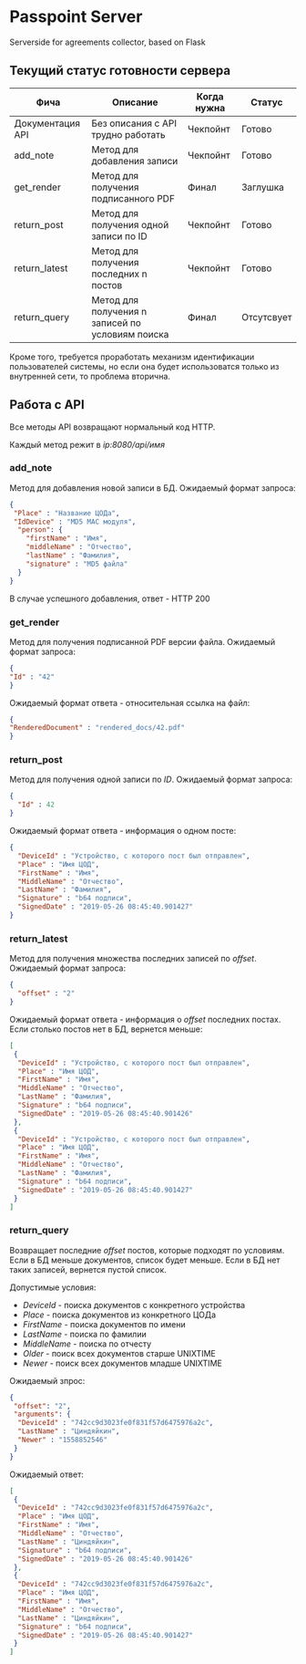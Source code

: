 # Passpoint Server
Serverside for agreements collector, based on Flask

## Текущий статус готовности сервера
 
| Фича | Описание | Когда нужна | Статус |
| --- | --- | --- | --- |
|Документация API | Без описания с API трудно работать | Чекпойнт | Готово
| add_note | Метод для добавления записи | Чекпойнт | Готово
| get_render | Метод для получения подписанного PDF | Финал | Заглушка
| return_post | Метод для получения одной записи по ID | Чекпойнт | Готово
| return_latest | Метод для получения последних n постов | Чекпойнт | Готово
| return_query| Метод для получения n записей по условиям поиска | Финал | Отсутсвует

Кроме того, требуется проработать механизм идентификации пользователей системы, но если она будет использоватся только из внутренней сети, то проблема вторична.


## Работа с API
Все методы API возвращают нормальный код HTTP.

Каждый метод режит в *ip:8080/api/имя*

### add_note
Метод для добавления новой записи в БД. Ожидаемый формат запроса:
```json
{
 "Place" : "Название ЦОДа",
 "IdDevice" : "MD5 MAC модуля",
  "person": {
    "firstName" : "Имя",
    "middleName" : "Отчество",
    "lastName" : "Фамилия",
    "signature" : "MD5 файла"
  }
}
```
В случае успешного добавления, ответ - HTTP 200

### get_render
Метод для получения подписанной PDF версии файла. Ожидаемый формат запроса:
```json
{
"Id" : "42"
}
```
Ожидаемый формат ответа - относительная ссылка на файл:
```json
{
"RenderedDocument" : "rendered_docs/42.pdf"
}
```


### return_post
Метод для получения одной записи по *ID*. Ожидаемый формат запроса:
```json
{
  "Id" : 42
}
```
Ожидаемый формат ответа - информация о одном посте:
```json
{
  "DeviceId" : "Устройство, с которого пост был отправлен",
  "Place" : "Имя ЦОД",
  "FirstName" : "Имя",
  "MiddleName" : "Отчество",
  "LastName" : "Фамилия",
  "Signature" : "b64 подписи",
  "SignedDate" : "2019-05-26 08:45:40.901427"
}
```


### return_latest
Метод для получения множества последних записей по *offset*. Ожидаемый формат запроса:
```json
{
  "offset" : "2"
}
```

Ожидаемый формат ответа - информация о *offset* последних постах. Если столько постов нет в БД, вернется меньше:
```json
[
 {
  "DeviceId" : "Устройство, с которого пост был отправлен",
  "Place" : "Имя ЦОД",
  "FirstName" : "Имя",
  "MiddleName" : "Отчество",
  "LastName" : "Фамилия",
  "Signature" : "b64 подписи",
  "SignedDate" : "2019-05-26 08:45:40.901426"
 },
 {
  "DeviceId" : "Устройство, с которого пост был отправлен",
  "Place" : "Имя ЦОД",
  "FirstName" : "Имя",
  "MiddleName" : "Отчество",
  "LastName" : "Фамилия",
  "Signature" : "b64 подписи",
  "SignedDate" : "2019-05-26 08:45:40.901427"
 }
]
```

### return_query
Возвращает последние *offset* постов, которые подходят по условиям. Если в БД меньше документов, список будет меньше.
 Если в БД нет таких записей, вернется пустой список.
  
  Допустимые условия:
- *DeviceId* - поиска документов с конкретного устройства
- *Place* - поиска документов из конкретного ЦОДа
- *FirstName* - поиска документов по имени
- *LastName* - поиска по фамилии
- *MiddleName* - поиска по отчесту
- *Older* - поиск всех документов старше UNIXTIME
- *Newer* - поиск всех документов младше UNIXTIME

Ожидаемый зпрос:
```json
{
 "offset": "2",
 "arguments": {
  "DeviceId" : "742cc9d3023fe0f831f57d6475976a2c",
  "LastName" : "Циндяйкин",
  "Newer" : "1558852546"
 }
}
```

Ожидаемый ответ:
```json
[
 {
  "DeviceId" : "742cc9d3023fe0f831f57d6475976a2c",
  "Place" : "Имя ЦОД",
  "FirstName" : "Имя",
  "MiddleName" : "Отчество",
  "LastName" : "Циндяйкин",
  "Signature" : "b64 подписи",
  "SignedDate" : "2019-05-26 08:45:40.901426"
 },
 {
  "DeviceId" : "742cc9d3023fe0f831f57d6475976a2c",
  "Place" : "Имя ЦОД",
  "FirstName" : "Имя",
  "MiddleName" : "Отчество",
  "LastName" : "Циндяйкин",
  "Signature" : "b64 подписи",
  "SignedDate" : "2019-05-26 08:45:40.901427"
 }
]
```